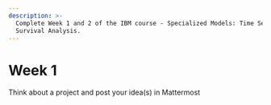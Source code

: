```yaml
---
description: >-
  Complete Week 1 and 2 of the IBM course - Specialized Models: Time Series and
  Survival Analysis.
---
```


# Week 1

Think about a project and post your idea(s) in Mattermost

